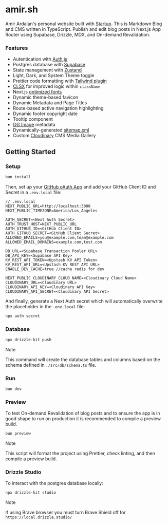 # amir.sh

Amir Ardalan's personal website built with [Startup](https://github.com/amirardalan/startup). This is Markdown Blog and CMS written in TypeScript. Publish and edit blog posts in Next.js App Router using Supabase, Drizzle, MDX, and On-demand Revalidation.

### Features

- Autentication with [Auth.js](https://authjs.dev/getting-started/installation?framework=next-js)
- Postgres database with [Supabase](https://supabase.com/docs/guides/database/overview)
- State management with [Zustand](https://github.com/pmndrs/zustand)
- Light, Dark, and System Theme toggle
- Prettier code formatting with [Tailwind plugin](https://tailwindcss.com/blog/automatic-class-sorting-with-prettier)
- [CLSX](https://github.com/lukeed/clsx) for improved logic within `className`
- Next.js [optimized fonts](https://nextjs.org/learn/dashboard-app/optimizing-fonts-images)
- Dynamic theme-based favicon
- Dynamic Metadata and Page Titles
- Route-based active navigation highlighting
- Dynamic footer copyright date
- Tooltip component
- [OG Image](https://vercel.com/docs/functions/og-image-generation) metadata
- Dynamically-generated [sitemap.xml](https://nextjs.org/docs/app/api-reference/file-conventions/metadata/sitemap)
- Custom [Cloudinary](https://cloudinary.com/) CMS Media Gallery

## Getting Started

### Setup

```bash
bun install
```

Then, set up your [GitHub oAuth App](https://authjs.dev/getting-started/providers/github?framework=next-js) and add your GitHub Client ID and Secret in a `.env.local` file:

```
// .env.local
NEXT_PUBLIC_URL=http://localhost:3000
NEXT_PUBLIC_TIMEZONE=America/Los_Angeles

AUTH_SECRET=<Next Auth Secret>
AUTH_TRUST_HOST=NEXT_PUBLIC_URL
AUTH_GITHUB_ID=<GitHub Client ID>
AUTH_GITHUB_SECRET=<GitHub Client Secret>
ALLOWED_EMAILS=you@example.com,team@example.com
ALLOWED_EMAIL_DOMAINS=example.com,test.com

DB_URL=<Supabase Transaction Pooler URL>
DB_API_KEY=<Supabase API Key>
KV_REST_API_TOKEN=<Upstash KV API Token>
KV_REST_API_URL=<Upstash KV REST API URL>
ENABLE_DEV_CACHE=true //cache redis for dev

NEXT_PUBLIC_CLOUDINARY_CLOUD_NAME=<Cloudinary Cloud Name>
CLOUDINARY_URL=<Cloudinary URL>
CLOUDINARY_API_KEY=<Cloudinary API Key>
CLOUDINARY_API_SECRET=<Cloudinary API Secret>
```

And finally, generate a Next Auth secret which will automatically overwrite the placeholder in the `.env.local` file:

```bash
npx auth secret
```

### Database

```bash
npx drizzle-kit push
```

> [!NOTE]
> This command will create the database tables and columns based on the schema defined in `./src/db/schema.ts` file.

### Run

```bash
bun dev
```

### Preview

To test On-demand Revalidation of blog posts and to ensure the app is in good shape to run on production it is recommended to compile a preview build.

```bash
bun preview
```

> [!NOTE]
> This script will format the project using Prettier, check linting, and then compile a preview build.

### Drizzle Studio

To interact with the postgres database locally:

```bash
npx drizzle-kit studio
```

> [!NOTE]
> If using Brave browser you must turn Brave Shield off for `https://local.drizzle.studio/`
